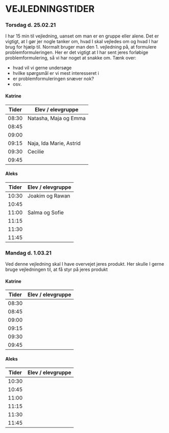 # VEJLEDNINGSTIDER

### Torsdag d. 25.02.21
I har 15 min til vejledning, uanset om man er en gruppe eller alene. Det er vigtigt, at I gør jer nogle tanker om, hvad I skal vejledes om og hvad I har brug for hjælp til.
Normalt bruger man den 1. vejledning på, at formulere problemformuleringen. Her er det vigtigt at I har sent jeres forløbige problemformulering, så vi har noget at snakke om. 
Tænk over:
- hvad vil vi gerne undersøge
- hvilke spørgsmål er vi mest interesseret i
- er problemformuleringen snæver nok?
- osv.


#### Katrine

| Tider  | Elev / elevgruppe |
|--------|-------------------|
|  08:30 |  Natasha, Maja og Emma                 |
|  08:45 |                   |
|  09:00 |                   |
|  09:15 | Naja, Ida Marie, Astrid               |
|  09:30 |       Cecilie            |
|  09:45 |                   |

#### Aleks

| Tider  | Elev / elevgruppe |
|--------|-------------------|
|  10:30 |   Joakim og Rawan               |
|  10:45 |                   |
|  11:00 |   Salma og Sofie                |
|  11:15 |                   |
|  11:30 |                   |
|  11:45 |                   |


### Mandag d. 1.03.21
Ved denne vejledning skal I have overvejet jeres produkt. Her skulle I gerne bruge vejledningen til, at få styr på jeres produkt
#### Katrine

| Tider  | Elev / elevgruppe |
|--------|-------------------|
|  08:30 |                   |
|  08:45 |                   |
|  09:00 |                   |
|  09:15 |                   |
|  09:30 |                   |
|  09:45 |                   |

#### Aleks

| Tider  | Elev / elevgruppe |
|--------|-------------------|
|  10:30 |                   |
|  10:45 |                   |
|  11:00 |                   |
|  11:15 |                   |
|  11:30 |                   |
|  11:45 |                   |

